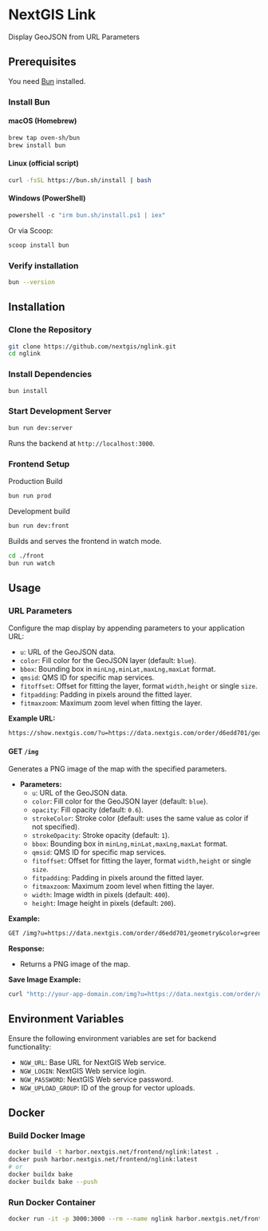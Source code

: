 # NextGIS Link

Display GeoJSON from URL Parameters

## Prerequisites

You need [Bun](https://bun.sh/) installed.

### Install Bun

#### macOS (Homebrew)

```bash
brew tap oven-sh/bun
brew install bun
```

#### Linux (official script)

```bash
curl -fsSL https://bun.sh/install | bash
```

#### Windows (PowerShell)

```powershell
powershell -c "irm bun.sh/install.ps1 | iex"
```

Or via Scoop:

```powershell
scoop install bun
```

### Verify installation

```bash
bun --version
```

## Installation

### Clone the Repository

```bash
git clone https://github.com/nextgis/nglink.git
cd nglink
```

### Install Dependencies

```bash
bun install
```

### Start Development Server

```bash
bun run dev:server
```

Runs the backend at `http://localhost:3000`.

### Frontend Setup

Production Build

```bash
bun run prod
```

Development build

```bash
bun run dev:front
```

Builds and serves the frontend in watch mode.

```bash
cd ./front
bun run watch
```

## Usage

### URL Parameters

Configure the map display by appending parameters to your application URL:

- `u`: URL of the GeoJSON data.
- `color`: Fill color for the GeoJSON layer (default: `blue`).
- `bbox`: Bounding box in `minLng,minLat,maxLng,maxLat` format.
- `qmsid`: QMS ID for specific map services.
- `fitoffset`: Offset for fitting the layer, format `width,height` or single `size`.
- `fitpadding`: Padding in pixels around the fitted layer.
- `fitmaxzoom`: Maximum zoom level when fitting the layer.

**Example URL:**

```txt
https://show.nextgis.com/?u=https://data.nextgis.com/order/d6edd701/geometry&color=red&padding=50&fitpadding=10
```

#### GET `/img`

Generates a PNG image of the map with the specified parameters.

- **Parameters:**
  - `u`: URL of the GeoJSON data.
  - `color`: Fill color for the GeoJSON layer (default: `blue`).
  - `opacity`: Fill opacity (default: `0.6`).
  - `strokeColor`: Stroke color (default: uses the same value as color if not specified).
  - `strokeOpacity`: Stroke opacity (default: `1`).
  - `bbox`: Bounding box in `minLng,minLat,maxLng,maxLat` format.
  - `qmsid`: QMS ID for specific map services.
  - `fitoffset`: Offset for fitting the layer, format `width,height` or single `size`.
  - `fitpadding`: Padding in pixels around the fitted layer.
  - `fitmaxzoom`: Maximum zoom level when fitting the layer.
  - `width`: Image width in pixels (default: `400`).
  - `height`: Image height in pixels (default: `200`).

**Example:**

```txt
GET /img?u=https://data.nextgis.com/order/d6edd701/geometry&color=green&width=800&height=600
```

**Response:**

- Returns a PNG image of the map.

**Save Image Example:**

```bash
curl "http://your-app-domain.com/img?u=https://data.nextgis.com/order/d6edd701/geometry&color=green&width=800&height=600" --output map.png
```

## Environment Variables

Ensure the following environment variables are set for backend functionality:

- `NGW_URL`: Base URL for NextGIS Web service.
- `NGW_LOGIN`: NextGIS Web service login.
- `NGW_PASSWORD`: NextGIS Web service password.
- `NGW_UPLOAD_GROUP`: ID of the group for vector uploads.

## Docker

### Build Docker Image

```bash
docker build -t harbor.nextgis.net/frontend/nglink:latest .
docker push harbor.nextgis.net/frontend/nglink:latest
# or
docker buildx bake
docker buildx bake --push
```

### Run Docker Container

```bash
docker run -it -p 3000:3000 --rm --name nglink harbor.nextgis.net/frontend/nglink:latest
```
